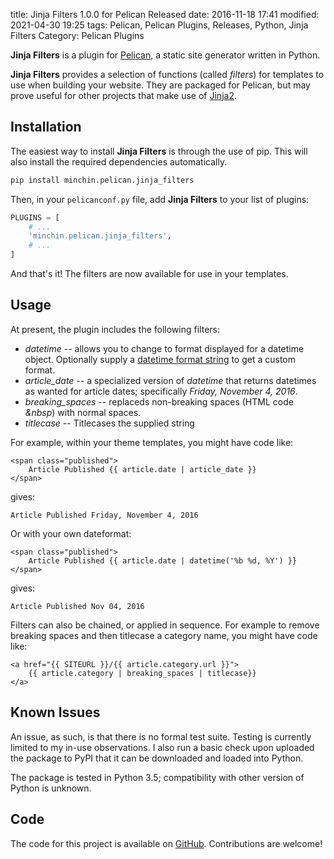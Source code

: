 title: Jinja Filters 1.0.0 for Pelican Released
date: 2016-11-18 17:41
modified: 2021-04-30 19:25
tags: Pelican, Pelican Plugins, Releases, Python, Jinja Filters
Category: Pelican Plugins

**Jinja Filters** is a plugin for [Pelican](http://docs.getpelican.com/), a
static site generator written in Python.

**Jinja Filters** provides a selection of functions (called *filters*) for
templates to use when building your website. They are packaged for Pelican, but
may prove useful for other projects that make use of
[Jinja2](http://jinja.pocoo.org/).

<!-- read more -->

## Installation

The easiest way to install **Jinja Filters** is through the use of pip. This
will also install the required dependencies automatically.

~~~~sh
pip install minchin.pelican.jinja_filters
~~~~

Then, in your `pelicanconf.py` file, add **Jinja Filters** to your list of
plugins:

~~~python
PLUGINS = [
    # ...
    'minchin.pelican.jinja_filters',
    # ...
]
~~~

And that's it! The filters are now available for use in your templates.

## Usage

At present, the plugin includes the following filters:

- *datetime* -- allows you to change to format displayed for a datetime object.
  Optionally supply a [datetime format
  string](https://docs.python.org/3.6/library/datetime.html#strftime-and-strptime-behavior)
  to get a custom format.
- *article_date* -- a specialized version of *datetime* that returns datetimes
  as wanted for article dates; specifically *Friday, November 4, 2016*.
- *breaking_spaces* -- replaceds non-breaking spaces (HTML code *&nbsp*) with
  normal spaces.
- *titlecase* -- Titlecases the supplied string

For example, within your theme templates, you might have code like:

~~~html+jinja
<span class="published">
    Article Published {{ article.date | article_date }}
</span>
~~~

gives:

~~~text
Article Published Friday, November 4, 2016
~~~

Or with your own dateformat:

~~~html+jinja
<span class="published">
    Article Published {{ article.date | datetime('%b %d, %Y') }}
</span>
~~~

gives:

~~~text
Article Published Nov 04, 2016
~~~

Filters can also be chained, or applied in sequence. For example to remove
breaking spaces and then titlecase a category name, you might have code like:

~~~html+jinja
<a href="{{ SITEURL }}/{{ article.category.url }}">
    {{ article.category | breaking_spaces | titlecase}}
</a>
~~~

## Known Issues

An issue, as such, is that there is no formal test suite. Testing is currently
limited to my in-use observations. I also run a basic check upon uploaded the
package to PyPI that it can be downloaded and loaded into Python.

The package is tested in Python 3.5; compatibility with other version of Python
is unknown.

## Code

The code for this project is available on
[GitHub](https://github.com/MinchinWeb/minchin.pelican.jinja_filters).
Contributions are welcome!
